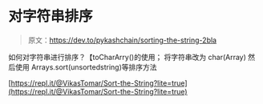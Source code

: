# 对字符串排序

> 原文：<https://dev.to/pykashchain/sorting-the-string-2bla>

如何对字符串进行排序？【toCharArry()的使用；
将字符串改为 char(Array)
然后使用 Arrays.sort(unsortedstring)等排序方法

[https://repl.it/@VikasTomar/Sort-the-String?lite=true](https://repl.it/@VikasTomar/Sort-the-String?lite=true)